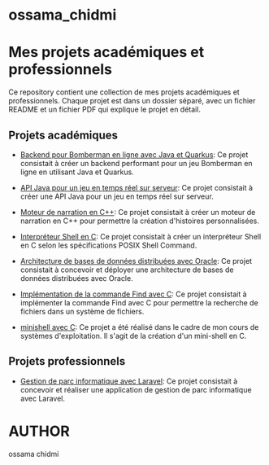 # ossama_chidmi

# Mes projets académiques et professionnels

Ce repository contient une collection de mes projets académiques et professionnels. Chaque projet est dans un dossier séparé, avec un fichier README et un fichier PDF qui explique le projet en détail.

## Projets académiques

- [Backend pour Bomberman en ligne avec Java et Quarkus](./bomberman-backend-java/README.md): Ce projet consistait à créer un backend performant pour un jeu Bomberman en ligne en utilisant Java et Quarkus.

- [API Java pour un jeu en temps réel sur serveur](./game-api-quarkus/README.md): Ce projet consistait à créer une API Java pour un jeu en temps réel sur serveur.

- [Moteur de narration en C++](./storytelling-engine-cpp/README.md): Ce projet consistait à créer un moteur de narration en C++ pour permettre la création d'histoires personnalisées.

- [Interpréteur Shell en C](./shell-interpreter/README.md): Ce projet consistait à créer un interpréteur Shell en C selon les spécifications POSIX Shell Command.

- [Architecture de bases de données distribuées avec Oracle](./distributed-db-architecture/README.md): Ce projet consistait à concevoir et déployer une architecture de bases de données distribuées avec Oracle.

- [Implémentation de la commande Find avec C](./find-command-implementation/README.md): Ce projet consistait à implémenter la commande Find avec C pour permettre la recherche de fichiers dans un système de fichiers.

- [minishell avec C](./minishell-sys/README.md): Ce projet a été réalisé dans le cadre de mon cours de systèmes d'exploitation. Il s'agit de la création d'un mini-shell en C.


## Projets professionnels

- [Gestion de parc informatique avec Laravel](./laravel-park-management/README.md): Ce projet consistait à concevoir et réaliser une application de gestion de parc informatique avec Laravel.


# AUTHOR
ossama chidmi